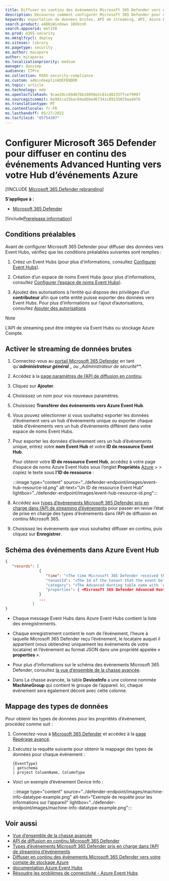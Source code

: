 ```yaml
---
title: Diffuser en continu des événements Microsoft 365 Defender vers Azure Event Hubs
description: Découvrez comment configurer Microsoft 365 Defender pour diffuser en continu des événements Advanced Hunting vers vos Event Hubs.
keywords: exportation de données brutes, API de streaming, API, Azure Event Hubs, stockage Azure, compte de stockage, repérage avancé, partage de données brutes
search.product: eADQiWindows 10XVcnh
search.appverid: met150
ms.prod: m365-security
ms.mktglfcycl: deploy
ms.sitesec: library
ms.pagetype: security
ms.author: macapara
author: mjcaparas
ms.localizationpriority: medium
manager: dansimp
audience: ITPro
ms.collection: M365-security-compliance
ms.custom: admindeeplinkDEFENDER
ms.topic: article
ms.technology: mde
ms.openlocfilehash: 9cae28cc69d67bb18058e2c81cd8235ffce79997
ms.sourcegitcommit: 6a981ca15bac84adbbed67341c89235029aad476
ms.translationtype: MT
ms.contentlocale: fr-FR
ms.lasthandoff: 05/27/2022
ms.locfileid: "65754397"
---
```

# <a name="configure-microsoft-365-defender-to-stream-advanced-hunting-events-to-your-azure-event-hub"></a>Configurer Microsoft 365 Defender pour diffuser en continu des événements Advanced Hunting vers votre Hub d’événements Azure

[!INCLUDE [Microsoft 365 Defender rebranding](../../includes/microsoft-defender.md)]

**S’applique à :**
- [Microsoft 365 Defender](https://go.microsoft.com/fwlink/?linkid=2118804)

[!include[Prerelease information](../../includes/prerelease.md)]

## <a name="prerequisites"></a>Conditions préalables

Avant de configurer Microsoft 365 Defender pour diffuser des données vers Event Hubs, vérifiez que les conditions préalables suivantes sont remplies :

1. Créez un Event Hubs (pour plus d’informations, consultez [Configurer Event Hubs](configure-event-hub.md#set-up-event-hubs)).

2. Création d’un espace de noms Event Hubs (pour plus d’informations, consultez [Configurer l’espace de noms Event Hubs](configure-event-hub.md#set-up-event-hubs-namespace)).

3. Ajoutez des autorisations à l’entité qui dispose des privilèges d’un **contributeur** afin que cette entité puisse exporter des données vers Event Hubs. Pour plus d’informations sur l’ajout d’autorisations, consultez [Ajouter des autorisations](configure-event-hub.md#add-permissions)

> [!NOTE]
> L’API de streaming peut être intégrée via Event Hubs ou stockage Azure Compte.

## <a name="enable-raw-data-streaming"></a>Activer le streaming de données brutes

1. Connectez-vous au <a href="https://go.microsoft.com/fwlink/p/?linkid=2077139" target="_blank">portail Microsoft 365 Defender</a> en tant qu'***administrateur général** _ ou _*_Administrateur de sécurité_**.

2. Accédez à la [page paramètres de l’API de diffusion en continu](https://security.microsoft.com/settings/mtp_settings/raw_data_export).

3. Cliquez sur **Ajouter**.

4. Choisissez un nom pour vos nouveaux paramètres.

5. Choisissez **Transférer des événements vers Azure Event Hub**.

6. Vous pouvez sélectionner si vous souhaitez exporter les données d’événement vers un hub d’événements unique ou exporter chaque table d’événements vers un hub d’événements différent dans votre espace de noms Event Hubs.

7. Pour exporter les données d’événement vers un hub d’événements unique, entrez votre **nom Event Hub** et votre **ID de ressource Event Hub**.

   Pour obtenir votre **ID de ressource Event Hub**, accédez à votre page d’espace de noms Azure Event Hubs sous l’onglet **Propriétés** [Azure](https://ms.portal.azure.com/) >  > copiez le texte sous **l’ID de ressource** :

   :::image type="content" source="../defender-endpoint/images/event-hub-resource-id.png" alt-text="Un ID de ressource Event Hub" lightbox="../defender-endpoint/images/event-hub-resource-id.png":::

8. Accédez aux [types d’événements Microsoft 365 Defender pris en charge dans l’API de streaming d’événements](supported-event-types.md) pour passer en revue l’état de prise en charge des types d’événements dans l’API de diffusion en continu Microsoft 365.

9. Choisissez les événements que vous souhaitez diffuser en continu, puis cliquez sur **Enregistrer**.

## <a name="the-schema-of-the-events-in-azure-event-hub"></a>Schéma des événements dans Azure Event Hub

```JSON
{
   "records": [
               {
                  "time": "<The time Microsoft 365 Defender received the event>"
                  "tenantId": "<The Id of the tenant that the event belongs to>"
                  "category": "<The Advanced Hunting table name with 'AdvancedHunting-' prefix>"
                  "properties": { <Microsoft 365 Defender Advanced Hunting event as Json> }
               }
               ...
            ]
}
```

- Chaque message Event Hubs dans Azure Event Hubs contient la liste des enregistrements.

- Chaque enregistrement contient le nom de l’événement, l’heure à laquelle Microsoft 365 Defender reçu l’événement, le locataire auquel il appartient (vous obtiendrez uniquement les événements de votre locataire) et l’événement au format JSON dans une propriété appelée « **properties** ».

- Pour plus d’informations sur le schéma des événements Microsoft 365 Defender, consultez [la vue d’ensemble de la chasse avancée](advanced-hunting-overview.md).

- Dans La chasse avancée, la table **DeviceInfo** a une colonne nommée **MachineGroup** qui contient le groupe de l’appareil. Ici, chaque événement sera également décoré avec cette colonne.

## <a name="data-types-mapping"></a>Mappage des types de données

Pour obtenir les types de données pour les propriétés d’événement, procédez comme suit :

1. Connectez-vous à <a href="https://go.microsoft.com/fwlink/p/?linkid=2077139" target="_blank">Microsoft 365 Defender</a> et accédez à la [page Repérage avancé](https://security.microsoft.com/hunting-package).

2. Exécutez la requête suivante pour obtenir le mappage des types de données pour chaque événement :

   ```kusto
   {EventType}
   | getschema
   | project ColumnName, ColumnType
   ```

- Voici un exemple d’événement Device Info :

  :::image type="content" source="../defender-endpoint/images/machine-info-datatype-example.png" alt-text="Exemple de requête pour les informations sur l’appareil" lightbox="../defender-endpoint/images/machine-info-datatype-example.png":::

## <a name="related-topics"></a>Voir aussi

- [Vue d’ensemble de la chasse avancée](advanced-hunting-overview.md)
- [API de diffusion en continu Microsoft 365 Defender](streaming-api.md)
- [Types d’événements Microsoft 365 Defender pris en charge dans l’API de streaming d’événements](supported-event-types.md)
- [Diffuser en continu des événements Microsoft 365 Defender vers votre compte de stockage Azure](streaming-api-storage.md)
- [documentation Azure Event Hubs](/azure/event-hubs/)
- [Résoudre les problèmes de connectivité - Azure Event Hubs](/azure/event-hubs/troubleshooting-guide)
